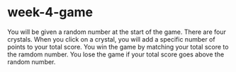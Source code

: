 # week-4-game
You will be given a random number at the start of the game. There are four crystals. When you click on a crystal, you will add a specific number of points to your total score. You win the game by matching your total score to the ramdom number. You lose the game if your total score goes above the random number.